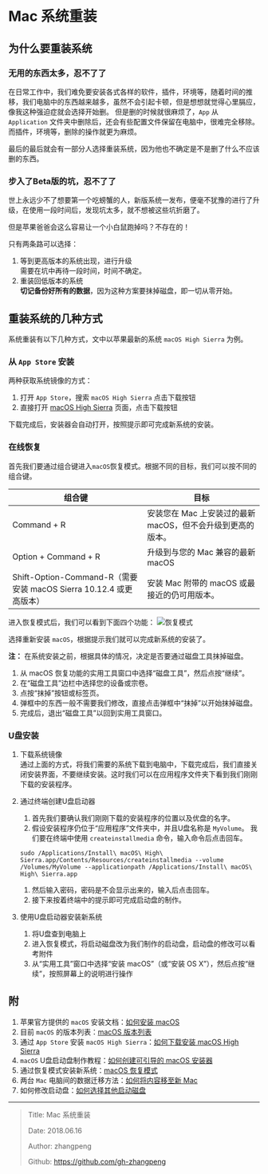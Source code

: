 # Mac 系统重装

## 为什么要重装系统

### 无用的东西太多，忍不了了

在日常工作中，我们难免要安装各式各样的软件，插件，环境等，随着时间的推移，我们电脑中的东西越来越多，虽然不会引起卡顿，但是想想就觉得心里膈应，像我这种强迫症就会选择开始删。
但是删的时候就很麻烦了，`App` 从 `Application` 文件夹中删除后，还会有些配置文件保留在电脑中，很难完全移除。而插件，环境等，删除的操作就更为麻烦。

最后的最后就会有一部分人选择重装系统，因为他也不确定是不是删了什么不应该删的东西。

### 步入了Beta版的坑，忍不了了

世上永远少不了想要第一个吃螃蟹的人，新版系统一发布，便毫不犹豫的进行了升级，在使用一段时间后，发现坑太多，就不想被这些坑折磨了。

但是苹果爸爸会这么容易让一个小白鼠跑掉吗？不存在的！

只有两条路可以选择：

1. 等到更高版本的系统出现，进行升级  
   需要在坑中再待一段时间，时间不确定。
2. 重装回低版本的系统  
   **切记备份好所有的数据**，因为这种方案要抹掉磁盘，即一切从零开始。

## 重装系统的几种方式

系统重装有以下几种方式，文中以苹果最新的系统 `macOS High Sierra` 为例。

### 从 `App Store` 安装

两种获取系统镜像的方式：

1. 打开 `App Store`，搜索 `macOS High Sierra` 点击下载按钮
2. 直接打开 [macOS High Sierra](https://search.itunes.apple.com/WebObjects/MZContentLink.woa/wa/link?mt=11&path=mac%2fmacoshighsierra) 页面，点击下载按钮

下载完成后，安装器会自动打开，按照提示即可完成新系统的安装。

### 在线恢复

首先我们要通过组合键进入`macOS`恢复模式。根据不同的目标，我们可以按不同的组合键。

|    组合键    | 目标 |
| ---------- | --- |
| Command + R | 安装您在 Mac 上安装过的最新 macOS，但不会升级到更高的版本。 |
| Option + Command + R | 升级到与您的 Mac 兼容的最新 macOS |
| Shift-Option-Command-R（需要安装 macOS Sierra 10.12.4 或更高版本） |  安装 Mac 附带的 macOS 或最接近的仍可用版本。 |

进入恢复模式后，我们可以看到下面四个功能：
![恢复模式](http://img.zhangpeng.site/2018/06/16/1.jpg)

选择重新安装 `macOS`，根据提示我们就可以完成新系统的安装了。

**注：** 在系统安装之前，根据具体的情况，决定是否要通过磁盘工具抹掉磁盘。

1. 从 macOS 恢复功能的实用工具窗口中选择“磁盘工具”，然后点按“继续”。
2. 在“磁盘工具”边栏中选择您的设备或宗卷。
3. 点按“抹掉”按钮或标签页。
4. 弹框中的东西一般不需要我们修改，直接点击弹框中“抹掉”以开始抹掉磁盘。
5. 完成后，退出“磁盘工具”以回到实用工具窗口。

### U盘安装

1. 下载系统镜像  
通过上面的方式，将我们需要的系统下载到电脑中，下载完成后，我们直接关闭安装界面，不要继续安装。这时我们可以在应用程序文件夹下看到我们刚刚下载的安装程序。

2. 通过终端创建U盘启动器
    1. 首先我们要确认我们刚刚下载的安装程序的位置以及优盘的名字。
    2. 假设安装程序仍位于“应用程序”文件夹中，并且U盘名称是 `MyVolume`。
    我们要在终端中使用 `createinstallmedia` 命令，输入命令后点击回车。

    ```shell
    sudo /Applications/Install\ macOS\ High\ Sierra.app/Contents/Resources/createinstallmedia --volume /Volumes/MyVolume --applicationpath /Applications/Install\ macOS\ High\ Sierra.app
    ```

    1. 然后输入密码，密码是不会显示出来的，输入后点击回车。
    2. 接下来按着终端中的提示即可完成启动盘的制作。

3. 使用U盘启动器安装新系统
    1. 将U盘查到电脑上
    2. 进入恢复模式，将启动磁盘改为我们制作的启动盘，启动盘的修改可以看考附件
    3. 从“实用工具”窗口中选择“安装 macOS”（或“安装 OS X”），然后点按“继续”，按照屏幕上的说明进行操作

## 附

1. 苹果官方提供的 `macOS` 安装文档：[如何安装 macOS](https://support.apple.com/zh-cn/HT204904)
2. 目前 `macOS` 的版本列表：[macOS 版本列表](https://support.apple.com/zh-cn/HT201686)
3. 通过 `App Store` 安装 `macOS High Sierra`：[如何下载安装 macOS High Sierra](https://support.apple.com/zh-cn/HT201475#appstore)
4. `macOS` U盘启动盘制作教程：[如何创建可引导的 macOS 安装器](https://support.apple.com/zh-cn/HT201372)
5. 通过恢复模式安装新系统：[macOS 恢复模式](https://support.apple.com/zh-cn/HT201314)
6. 两台 `Mac` 电脑间的数据迁移方法：[如何将内容移至新 Mac](https://support.apple.com/zh-cn/HT204350)
7. 如何修改启动盘：[如何选择其他启动磁盘](https://support.apple.com/zh-cn/HT202796)

---

> Title: Mac 系统重装
>
> Date: 2018.06.16
>
> Author: zhangpeng
>
> Github: <https://github.com/gh-zhangpeng>
